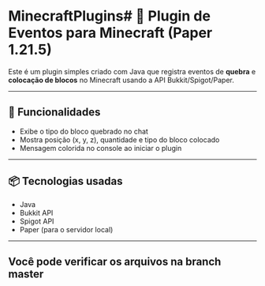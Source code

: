 # MinecraftPlugins# 🧱 Plugin de Eventos para Minecraft (Paper 1.21.5)

Este é um plugin simples criado com Java que registra eventos de **quebra** e **colocação de blocos** no Minecraft usando a API Bukkit/Spigot/Paper.

---

## 🚀 Funcionalidades

- Exibe o tipo do bloco quebrado no chat
- Mostra posição (x, y, z), quantidade e tipo do bloco colocado
- Mensagem colorida no console ao iniciar o plugin

---

## 📦 Tecnologias usadas

- Java
- Bukkit API 
- Spigot API
- Paper (para o servidor local)

---

## Você pode verificar os arquivos na branch **master**

